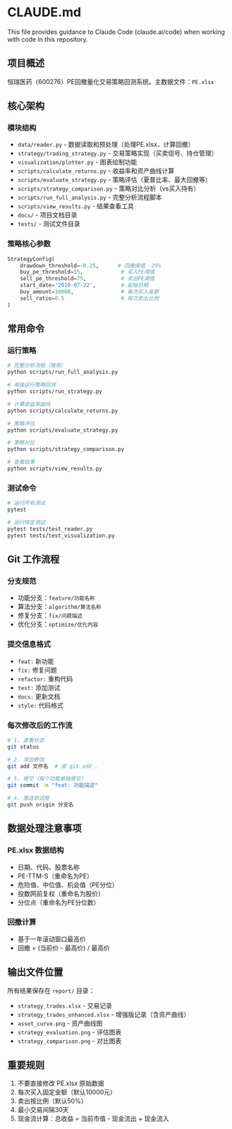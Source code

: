 # CLAUDE.md

This file provides guidance to Claude Code (claude.ai/code) when working with code in this repository.

## 项目概述
恒瑞医药（600276）PE回撤量化交易策略回测系统。主数据文件：`PE.xlsx`

## 核心架构

### 模块结构
- `data/reader.py` - 数据读取和预处理（处理PE.xlsx，计算回撤）
- `strategy/trading_strategy.py` - 交易策略实现（买卖信号、持仓管理）
- `visualization/plotter.py` - 图表绘制功能
- `scripts/calculate_returns.py` - 收益率和资产曲线计算
- `scripts/evaluate_strategy.py` - 策略评估（夏普比率、最大回撤等）
- `scripts/strategy_comparison.py` - 策略对比分析（vs买入持有）
- `scripts/run_full_analysis.py` - 完整分析流程脚本
- `scripts/view_results.py` - 结果查看工具
- `docs/` - 项目文档目录
- `tests/` - 测试文件目录

### 策略核心参数
```python
StrategyConfig(
    drawdown_threshold=-0.25,      # 回撤阈值 -25%
    buy_pe_threshold=55,            # 买入PE阈值
    sell_pe_threshold=75,           # 卖出PE阈值
    start_date='2010-07-22',        # 起始日期
    buy_amount=10000,               # 每次买入金额
    sell_ratio=0.5                  # 每次卖出比例
)
```

## 常用命令

### 运行策略
```bash
# 完整分析流程（推荐）
python scripts/run_full_analysis.py

# 单独运行策略回测
python scripts/run_strategy.py

# 计算收益率曲线
python scripts/calculate_returns.py

# 策略评估
python scripts/evaluate_strategy.py

# 策略对比
python scripts/strategy_comparison.py

# 查看结果
python scripts/view_results.py
```

### 测试命令
```bash
# 运行所有测试
pytest

# 运行特定测试
pytest tests/test_reader.py
pytest tests/test_visualization.py
```

## Git 工作流程

### 分支规范
- 功能分支：`feature/功能名称`
- 算法分支：`algorithm/算法名称`
- 修复分支：`fix/问题描述`
- 优化分支：`optimize/优化内容`

### 提交信息格式
- `feat:` 新功能
- `fix:` 修复问题
- `refactor:` 重构代码
- `test:` 添加测试
- `docs:` 更新文档
- `style:` 代码格式

### 每次修改后的工作流
```bash
# 1. 查看状态
git status

# 2. 添加修改
git add 文件名  # 或 git add .

# 3. 提交（每个功能单独提交）
git commit -m "feat: 功能描述"

# 4. 推送到远程
git push origin 分支名
```

## 数据处理注意事项

### PE.xlsx 数据结构
- 日期、代码、股票名称
- PE-TTM-S（重命名为PE）
- 危险值、中位值、机会值（PE分位）
- 投数网前复权（重命名为股价）
- 分位点（重命名为PE分位数）

### 回撤计算
- 基于一年滚动窗口最高价
- 回撤 = (当前价 - 最高价) / 最高价

## 输出文件位置
所有结果保存在 `report/` 目录：
- `strategy_trades.xlsx` - 交易记录
- `strategy_trades_enhanced.xlsx` - 增强版记录（含资产曲线）
- `asset_curve.png` - 资产曲线图
- `strategy_evaluation.png` - 评估图表
- `strategy_comparison.png` - 对比图表

## 重要规则
1. 不要直接修改 PE.xlsx 原始数据
2. 每次买入固定金额（默认10000元）
3. 卖出按比例（默认50%）
4. 最小交易间隔30天
5. 现金流计算：总收益 = 当前市值 - 现金流出 + 现金流入